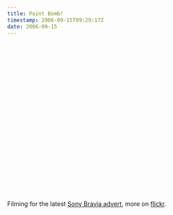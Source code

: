 ```yaml
---
title: Paint Bomb!
timestamp: 2006-09-15T09:29:17Z
date: 2006-09-15
---
```


<object width="425" height="350"><param name="movie" value="http://www.youtube.com/v/ozUdejneCtY"></param><param name="wmode" value="transparent"></param><embed src="http://www.youtube.com/v/ozUdejneCtY" type="application/x-shockwave-flash" wmode="transparent" width="425" height="350"></embed></object>
<p>Filming for the latest <a href="http://www.bravia-advert.com/">Sony Bravia advert</a>, more on <a href="http://www.flickr.com/photos/tags/bravia/interesting/">flickr</a>.
</p>